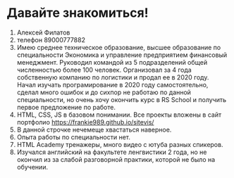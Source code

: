 # Давайте знакомиться!

1. Алексей Филатов
2. телефон 89000777882
3. Имею среднее техническое образование, высшее образование по специальности Экономика и управление предприятием финансовый менеджмент.
Руководил командой из 5 подразделений общей численностью более 100 человек.
Организовал за 4 года собственную компанию по логистики и продал ее в 2020 году. 
Начал изучать програмирование в 2020 году самостоятельно, сделал много ошибок и до сихпор не работаю по данной специальности, но очень хочу окончить курс в RS School и получить первое предложение по работе. 
4. HTML, CSS, JS в базовом понимании. Все проекты вложены в сайт портфолио https://frankie989.github.io/sitevis/
5. В данной строчке нечемеще хвастаться наверное.
6. Опыта работы по специальности нет. 
7. HTML Academy тренажеры, много видео с ютуба разных спикеров. 
8. Изучался английский на факультете ленгвистики 2 года, но не окончил из за слабой разговорной практики, которой не было на обучении. 